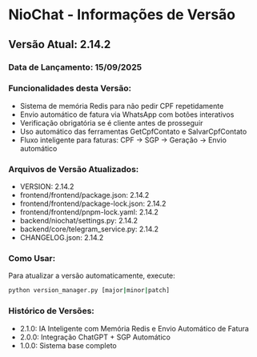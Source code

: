 # NioChat - Informações de Versão

## Versão Atual: 2.14.2

### Data de Lançamento: 15/09/2025

### Funcionalidades desta Versão:
- Sistema de memória Redis para não pedir CPF repetidamente
- Envio automático de fatura via WhatsApp com botões interativos
- Verificação obrigatória se é cliente antes de prosseguir
- Uso automático das ferramentas GetCpfContato e SalvarCpfContato
- Fluxo inteligente para faturas: CPF → SGP → Geração → Envio automático

### Arquivos de Versão Atualizados:
- VERSION: 2.14.2
- frontend/frontend/package.json: 2.14.2
- frontend/frontend/package-lock.json: 2.14.2
- frontend/frontend/pnpm-lock.yaml: 2.14.2
- backend/niochat/settings.py: 2.14.2
- backend/core/telegram_service.py: 2.14.2
- CHANGELOG.json: 2.14.2

### Como Usar:
Para atualizar a versão automaticamente, execute:
```bash
python version_manager.py [major|minor|patch]
```

### Histórico de Versões:
- 2.1.0: IA Inteligente com Memória Redis e Envio Automático de Fatura
- 2.0.0: Integração ChatGPT + SGP Automático
- 1.0.0: Sistema base completo
